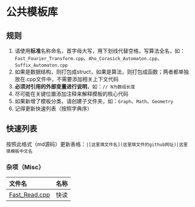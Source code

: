# 公共模板库
## 规则
1. 请使用**标准**名称命名，首字母大写，用下划线代替空格，写算法全名，如：`Fast_Fourier_Transform.cpp`、`Aho_Corasick_Automaton.cpp`、`Suffix_Automaton.cpp`
2. 如果是数据结构，则打包成struct，如果是算法，则打包成函数；两者都单独放在.cpp文件中，不需要添加相关上下文代码
3. **必须对引用的外部变量进行说明**，如：`// N为数组长度`
4. 尽可能在关键位置添加注释来解释模板的核心代码
5. 如果新增了模板分类，请创建子文件夹，如：`Graph`、`Math`、`Geometry`
6. 记得更新快速列表（按照字典序）
## 快速列表
按照此格式（md源码）更新表格：`|[这里填文件名](这里填文件的github网址)|这里填模板中文名`

### 杂项（Misc）
|文件名|名称|
|:----|:----|
|[Fast_Read.cpp]()|快读|
